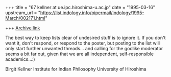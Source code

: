+++
title = "67 kellner at ue.ipc.hiroshima-u.ac.jp"
date = "1995-03-16"
upstream_url = "https://list.indology.info/pipermail/indology/1995-March/002171.html"

+++
[Archive link](https://list.indology.info/pipermail/indology/1995-March/002171.html)


The best way to keep lists clear of undesired stuff is to ignore it.
If you don't want it, don't respond, or respond to the poster, but
posting to the list will only start further unwanted threads...
and calling for the godlike moderator seems a bit far out, given
that we are all independent, self-responsible academics...:)

Birgit Kellner
Institute for Indian Philosophy
University of Hiroshima







